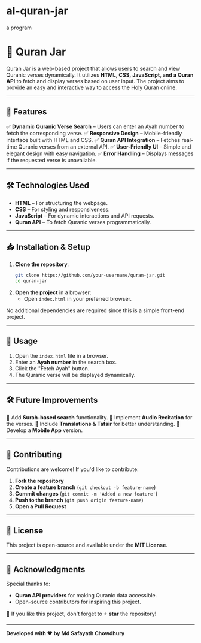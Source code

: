 # al-quran-jar
a program 
# 📖 Quran Jar

Quran Jar is a web-based project that allows users to search and view Quranic verses dynamically. It utilizes **HTML, CSS, JavaScript, and a Quran API** to fetch and display verses based on user input. The project aims to provide an easy and interactive way to access the Holy Quran online.

---

## 🚀 Features

✅ **Dynamic Quranic Verse Search** – Users can enter an Ayah number to fetch the corresponding verse.
✅ **Responsive Design** – Mobile-friendly interface built with HTML and CSS.
✅ **Quran API Integration** – Fetches real-time Quranic verses from an external API.
✅ **User-Friendly UI** – Simple and elegant design with easy navigation.
✅ **Error Handling** – Displays messages if the requested verse is unavailable.

---

## 🛠️ Technologies Used

- **HTML** – For structuring the webpage.
- **CSS** – For styling and responsiveness.
- **JavaScript** – For dynamic interactions and API requests.
- **Quran API** – To fetch Quranic verses programmatically.

---

## 📥 Installation & Setup

1. **Clone the repository**:
   ```sh
   git clone https://github.com/your-username/quran-jar.git
   cd quran-jar
   ```
2. **Open the project** in a browser:
   - Open `index.html` in your preferred browser.

No additional dependencies are required since this is a simple front-end project.

---

## 🎯 Usage

1. Open the `index.html` file in a browser.
2. Enter an **Ayah number** in the search box.
3. Click the "Fetch Ayah" button.
4. The Quranic verse will be displayed dynamically.

---

## 🛠 Future Improvements

🚀 Add **Surah-based search** functionality.
🚀 Implement **Audio Recitation** for the verses.
🚀 Include **Translations & Tafsir** for better understanding.
🚀 Develop a **Mobile App** version.

---

## 🤝 Contributing

Contributions are welcome! If you'd like to contribute:

1. **Fork the repository**
2. **Create a feature branch** (`git checkout -b feature-name`)
3. **Commit changes** (`git commit -m 'Added a new feature'`)
4. **Push to the branch** (`git push origin feature-name`)
5. **Open a Pull Request**

---

## 📄 License

This project is open-source and available under the **MIT License**.

---

## 🌟 Acknowledgments

Special thanks to:
- **Quran API providers** for making Quranic data accessible.
- Open-source contributors for inspiring this project.

🙌 If you like this project, don't forget to ⭐ **star** the repository!

---

**Developed with ❤️ by Md Safayath Chowdhury**

